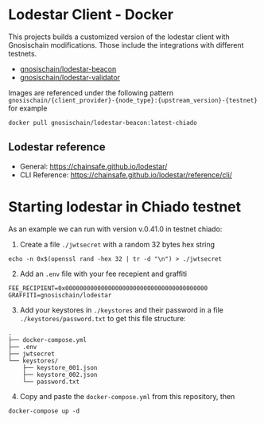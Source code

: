 # Lodestar Client - Docker

This projects builds a customized version of the lodestar client with Gnosischain modifications. Those include the integrations with different testnets.

- [gnosischain/lodestar-beacon](https://hub.docker.com/repository/docker/gnosischain/lodestar-beacon)
- [gnosischain/lodestar-validator](https://hub.docker.com/repository/docker/gnosischain/lodestar-validator)

Images are referenced under the following pattern `gnosischain/{client_provider}-{node_type}:{upstream_version}-{testnet}` for example

```
docker pull gnosischain/lodestar-beacon:latest-chiado
```

## Lodestar reference

- General: https://chainsafe.github.io/lodestar/
- CLI Reference: https://chainsafe.github.io/lodestar/reference/cli/

# Starting lodestar in Chiado testnet

As an example we can run with version v.0.41.0 in testnet chiado:

1. Create a file `./jwtsecret` with a random 32 bytes hex string

```
echo -n 0x$(openssl rand -hex 32 | tr -d "\n") > ./jwtsecret
```

2. Add an `.env` file with your fee recepient and graffiti

```
FEE_RECIPIENT=0x0000000000000000000000000000000000000000
GRAFFITI=gnosischain/lodestar
```

3. Add your keystores in `./keystores` and their password in a file `./keystores/password.txt` to get this file structure:

```
.
├── docker-compose.yml
├── .env
├── jwtsecret
└── keystores/
    ├── keystore_001.json
    ├── keystore_002.json
    └── password.txt
```

4. Copy and paste the `docker-compose.yml` from this repository, then

```
docker-compose up -d
```
